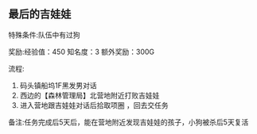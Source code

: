 ## 最后的吉娃娃
特殊条件:队伍中有过狗

奖励:经验值：450 知名度：3 额外奖励：300G

流程:

1. 码头镇船坞1F黑发男对话
2. 西边的【森林管理局】北营地附近打败吉娃娃
3. 进入营地跟吉娃娃对话后拾取项圈 ，回去交任务


备注:任务完成后5天后，能在营地附近发现吉娃娃的孩子，小狗被杀后5天复活

